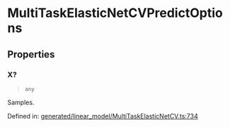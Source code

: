 # MultiTaskElasticNetCVPredictOptions

## Properties

### X?

> `any`

Samples.

Defined in:  [generated/linear\_model/MultiTaskElasticNetCV.ts:734](https://github.com/transitive-bullshit/scikit-learn-ts/blob/92ab806/packages/sklearn/src/generated/linear_model/MultiTaskElasticNetCV.ts#L734)
